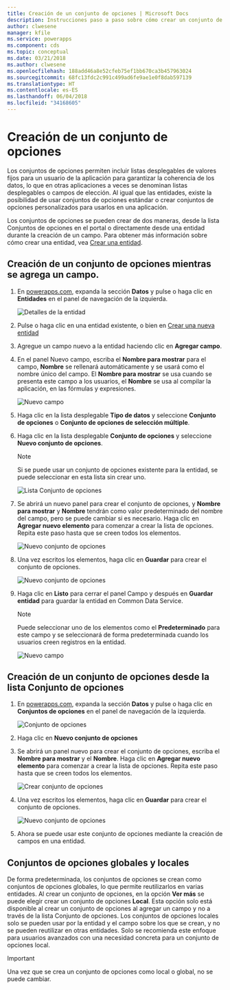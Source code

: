 ```yaml
---
title: Creación de un conjunto de opciones | Microsoft Docs
description: Instrucciones paso a paso sobre cómo crear un conjunto de opciones.
author: clwesene
manager: kfile
ms.service: powerapps
ms.component: cds
ms.topic: conceptual
ms.date: 03/21/2018
ms.author: clwesene
ms.openlocfilehash: 188add46a8e52cfeb75ef1bb670ca3b457963024
ms.sourcegitcommit: 68fc13fdc2c991c499ad6fe9ae1e0f8dab597139
ms.translationtype: HT
ms.contentlocale: es-ES
ms.lasthandoff: 06/04/2018
ms.locfileid: "34168605"
---
```

# <a name="create-an-option-set"></a>Creación de un conjunto de opciones

Los conjuntos de opciones permiten incluir listas desplegables de valores fijos para un usuario de la aplicación para garantizar la coherencia de los datos, lo que en otras aplicaciones a veces se denominan listas desplegables o campos de elección. Al igual que las entidades, existe la posibilidad de usar conjuntos de opciones estándar o crear conjuntos de opciones personalizados para usarlos en una aplicación.

Los conjuntos de opciones se pueden crear de dos maneras, desde la lista Conjuntos de opciones en el portal o directamente desde una entidad durante la creación de un campo. Para obtener más información sobre cómo crear una entidad, vea [Crear una entidad](data-platform-create-entity.md).

## <a name="creating-an-option-set-while-adding-a-field"></a>Creación de un conjunto de opciones mientras se agrega un campo.

1. En [powerapps.com](https://web.powerapps.com), expanda la sección **Datos** y pulse o haga clic en **Entidades** en el panel de navegación de la izquierda.

    ![Detalles de la entidad](./media/data-platform-cds-create-entity/entitylist.png "Lista de entidades")

2. Pulse o haga clic en una entidad existente, o bien en [Crear una nueva entidad](data-platform-create-entity.md)

3. Agregue un campo nuevo a la entidad haciendo clic en **Agregar campo**.

4. En el panel Nuevo campo, escriba el **Nombre para mostrar** para el campo, **Nombre** se rellenará automáticamente y se usará como el nombre único del campo. El **Nombre para mostrar** se usa cuando se presenta este campo a los usuarios, el **Nombre** se usa al compilar la aplicación, en las fórmulas y expresiones.

    ![Nuevo campo](./media/data-platform-cds-create-entity/newfieldpanel.png "Panel Nuevo campo")

5. Haga clic en la lista desplegable **Tipo de datos** y seleccione **Conjunto de opciones** o **Conjunto de opciones de selección múltiple**.

6. Haga clic en la lista desplegable **Conjunto de opciones**  y seleccione **Nuevo conjunto de opciones**.

    > [!NOTE]
    > Si se puede usar un conjunto de opciones existente para la entidad, se puede seleccionar en esta lista sin crear uno.

    ![Lista Conjunto de opciones](./media/data-platform-cds-newoptionset/fieldpanel-1.png "Option Set list")

7. Se abrirá un nuevo panel para crear el conjunto de opciones, y **Nombre para mostrar** y **Nombre** tendrán como valor predeterminado del nombre del campo, pero se puede cambiar si es necesario. Haga clic en **Agregar nuevo elemento** para comenzar a crear la lista de opciones. Repita este paso hasta que se creen todos los elementos.

    ![Nuevo conjunto de opciones](./media/data-platform-cds-newoptionset/field-optionsetpanel.png "New Option Set")

8. Una vez escritos los elementos, haga clic en **Guardar** para crear el conjunto de opciones.

    ![Nuevo conjunto de opciones](./media/data-platform-cds-newoptionset/field-optionsetpanel-values.png "New Option Set")

9. Haga clic en **Listo** para cerrar el panel Campo y después en **Guardar entidad** para guardar la entidad en Common Data Service.

    > [!NOTE]
    > Puede seleccionar uno de los elementos como el **Predeterminado** para este campo y se seleccionará de forma predeterminada cuando los usuarios creen registros en la entidad.

    ![Nuevo campo](./media/data-platform-cds-newoptionset/fieldpanel-2.png "Panel Nuevo campo")

## <a name="creating-an-option-set-from-the-option-set-list"></a>Creación de un conjunto de opciones desde la lista Conjunto de opciones

1. En [powerapps.com](https://web.powerapps.com), expanda la sección **Datos** y pulse o haga clic en **Conjuntos de opciones** en el panel de navegación de la izquierda.

    ![Conjunto de opciones](./media/data-platform-cds-newoptionset/optionsetlist.png "Lista Conjunto de opciones")

2. Haga clic en **Nuevo conjunto de opciones**

3. Se abrirá un panel nuevo para crear el conjunto de opciones, escriba el **Nombre para mostrar** y el **Nombre**. Haga clic en **Agregar nuevo elemento** para comenzar a crear la lista de opciones. Repita este paso hasta que se creen todos los elementos.

    ![Crear conjunto de opciones](./media/data-platform-cds-newoptionset/optionset-create.png "Option Set Create")

4. Una vez escritos los elementos, haga clic en **Guardar** para crear el conjunto de opciones.

    ![Nuevo conjunto de opciones](./media/data-platform-cds-newoptionset/optionset-create-values.png "New Option Set")

5. Ahora se puede usar este conjunto de opciones mediante la creación de campos en una entidad.

## <a name="global-and-local-option-sets"></a>Conjuntos de opciones globales y locales

De forma predeterminada, los conjuntos de opciones se crean como conjuntos de opciones globales, lo que permite reutilizarlos en varias entidades. Al crear un conjunto de opciones, en la opción **Ver más** se puede elegir crear un conjunto de opciones **Local**. Esta opción solo está disponible al crear un conjunto de opciones al agregar un campo y no a través de la lista Conjunto de opciones. Los conjuntos de opciones locales solo se pueden usar por la entidad y el campo sobre los que se crean, y no se pueden reutilizar en otras entidades. Solo se recomienda este enfoque para usuarios avanzados con una necesidad concreta para un conjunto de opciones local.

> [!IMPORTANT]
> Una vez que se crea un conjunto de opciones como local o global, no se puede cambiar.